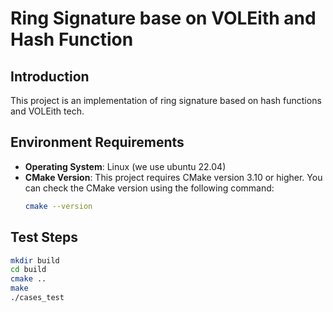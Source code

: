 # Ring Signature base on VOLEith and Hash Function

## Introduction
This project is an implementation of ring signature based on hash functions and VOLEith tech.

## Environment Requirements

- **Operating System**: Linux (we use ubuntu 22.04)
- **CMake Version**: This project requires CMake version 3.10 or higher. You can check the CMake version using the following command:
  ```bash
  cmake --version
  ```

## Test Steps

```bash
mkdir build
cd build
cmake ..
make
./cases_test
```
